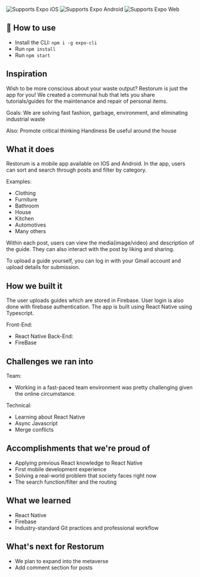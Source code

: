 
<p>
  <!-- iOS -->
  <img alt="Supports Expo iOS" longdesc="Supports Expo iOS" src="https://img.shields.io/badge/iOS-4630EB.svg?style=flat-square&logo=APPLE&labelColor=999999&logoColor=fff" />
  <!-- Android -->
  <img alt="Supports Expo Android" longdesc="Supports Expo Android" src="https://img.shields.io/badge/Android-4630EB.svg?style=flat-square&logo=ANDROID&labelColor=A4C639&logoColor=fff" />
  <!-- Web -->
  <img alt="Supports Expo Web" longdesc="Supports Expo Web" src="https://img.shields.io/badge/web-4630EB.svg?style=flat-square&logo=GOOGLE-CHROME&labelColor=4285F4&logoColor=fff" />
</p>

## 🚀 How to use

- Install the CLI: ```npm i -g expo-cli```
- Run ```npm install```
- Run ```npm start```

## Inspiration
Wish to be more conscious about your waste output? Restorum is just the app for you! We created a communal hub that lets you share tutorials/guides for the maintenance and repair of personal items.

Goals:
We are solving fast fashion, garbage, environment, and eliminating industrial waste

Also:
Promote critical thinking
Handiness
Be useful around the house

## What it does
Restorum is a mobile app available on IOS and Android. In the app, users can sort and search through posts and filter by category.

Examples:
- Clothing
- Furniture
- Bathroom
- House
- Kitchen 
- Automotives
- Many others

Within each post, users can view the media(image/video) and description of the guide. They can also interact with the post by liking and sharing. 

To upload a guide yourself, you can log in with your Gmail account and upload details for submission. 

## How we built it
The user uploads guides which are stored in Firebase. User login is also done with firebase authentication. The app is built using React Native using Typescript. 

Front-End:
- React Native
Back-End:
- FireBase

## Challenges we ran into
Team:
- Working in a fast-paced team environment was pretty challenging given the online circumstance.

Technical:
- Learning about React Native 
- Async Javascript 
- Merge conflicts

## Accomplishments that we're proud of
- Applying previous React knowledge to React Native
- First mobile development experience
- Solving a real-world problem that society faces right now
- The search function/filter and the routing

## What we learned
- React Native
- Firebase
- Industry-standard Git practices and professional workflow

## What's next for Restorum 
- We plan to expand into the metaverse
- Add comment section for posts




